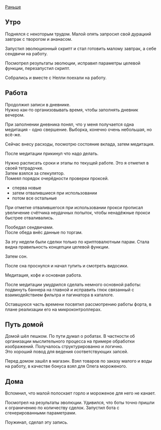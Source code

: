[Раньше](2019.11.19.md)
## Утро
Поднялся с некоторым трудом. Малой опять запросил свой дурацкий завтрак с творогом и ананасом.

Запустил эволюционный скрипт и стал готовить малому завтрак, а себе сендвичи на работу.

Посмотрел результаты эволюции, исправил параметры целевой функции, перезапустил скрипт.

Собрались и вместе с Нелли поехали на работу.
## Работа
Продолжил записи в дневнике.  
Нужно как-то организовывать время, чтобы заполнять дневник вечером.

При заполнении дневника понял, что у меня получается одна медитация - одно свершение. Выборка, конечно очень небольшая, но всё-же.

Сейчас внесу расходы, посмотрю состояние вклада, затем медитация.

После медитации прикинул что надо делать.

Нужно расписать сроки и этапы по текущей работе. Это я отметил в своей тетрадочке.  
Затем взялся за спекулятор.  
Помеял порядок очерёдности проверки проксей.
  - сперва новые
  - затем отвалившиеся при использовании
  - потом все остальные

При отметке отвалившегося при использовании прокси прописал увеличение счётчика неудачных попыток, чтобы ненадёжные прокси быстрее отваливались.

Пообедал сендвичами.  
После обеда внёс данные по торгам.

За эту недели были сделки только по криптовалютным парам. Стала видна правильность концепции целевой функции.

Затем сон.

После сна проснулся и начал тупить и смотреть видосики.

Медитация, кофе и основная работа.

После медитации умудрился сделать немного основной работы: подвинуть баннера на главной и исправить глюк связанный с взаимодействием фильтра и пагинатора в каталоге.

Оставшуюся часть времени посвятил рассмотрению работы форта, в плане реализации его на микроконтроллерах.
## Путь домой
Домой шёл пешком. По пути думал о робатах. В частности об организации мыслительного процесса на примере обработки изображений. Получалось структурированно и логично.  
Это хороший повод для ведения соответствующих запсей.

Перед домом зашёл в магазин. Взял товаров по заказу малого и воды на работу, в качестве бонуса взял для Олега мороженого.
## Дома
Вспомнил, что малой полоскает горло и мороженое для него не канает.

Посмотрел на результаты эволюции. Удивился, что боты точно пришли к ограничению по количеству сделок. Запустил бота с сгенерированными параметрами.

Поужинал, сделал эту запись.